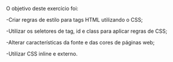 O objetivo deste exercício foi:

-Criar regras de estilo para tags HTML utilizando o CSS;

-Utilizar os seletores de tag, id e class para aplicar regras de CSS;

-Alterar características da fonte e das cores de páginas web;

-Utilizar CSS inline e externo.

